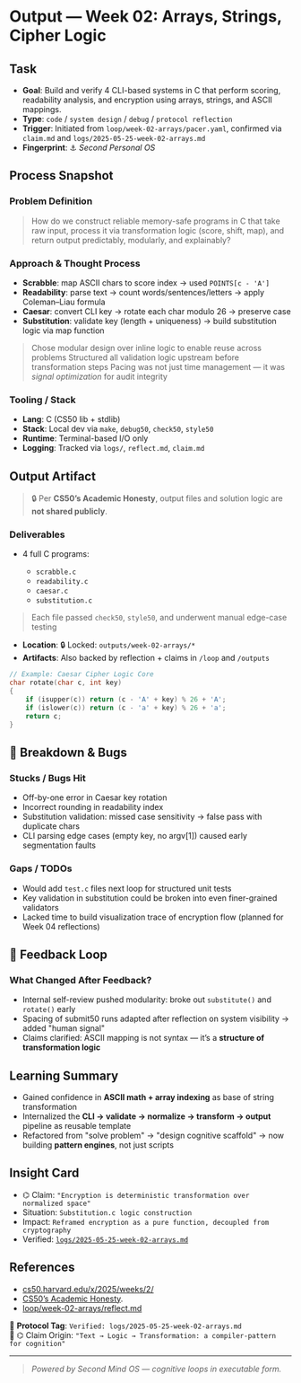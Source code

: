 # Output — Week 02: Arrays, Strings, Cipher Logic

## Task

- **Goal**: Build and verify 4 CLI-based systems in C that perform scoring, readability analysis, and encryption using arrays, strings, and ASCII mappings.
- **Type**: `code` / `system design` / `debug` / `protocol reflection`
- **Trigger**: Initiated from `loop/week-02-arrays/pacer.yaml`, confirmed via `claim.md` and `logs/2025-05-25-week-02-arrays.md`
- **Fingerprint**: ⚓ _Second Personal OS_

## Process Snapshot

### Problem Definition

> How do we construct reliable memory-safe programs in C that take raw input, process it via transformation logic (score, shift, map), and return output predictably, modularly, and explainably?

### Approach & Thought Process

- **Scrabble**: map ASCII chars to score index → used `POINTS[c - 'A']`
- **Readability**: parse text → count words/sentences/letters → apply Coleman–Liau formula
- **Caesar**: convert CLI key → rotate each char modulo 26 → preserve case
- **Substitution**: validate key (length + uniqueness) → build substitution logic via map function

> Chose modular design over inline logic to enable reuse across problems
> Structured all validation logic upstream before transformation steps
> Pacing was not just time management — it was _signal optimization_ for audit integrity

### Tooling / Stack

- **Lang**: C (CS50 lib + stdlib)
- **Stack**: Local dev via `make`, `debug50`, `check50`, `style50`
- **Runtime**: Terminal-based I/O only
- **Logging**: Tracked via `logs/`, `reflect.md`, `claim.md`

## Output Artifact

> 🔒 Per **CS50’s Academic Honesty**, output files and solution logic are **not shared publicly**.

### Deliverables

- 4 full C programs:

  - `scrabble.c`
  - `readability.c`
  - `caesar.c`
  - `substitution.c`

> Each file passed `check50`, `style50`, and underwent manual edge-case testing

- **Location**: 🔒 Locked: `outputs/week-02-arrays/*`
- **Artifacts**: Also backed by reflection + claims in `/loop` and `/outputs`

```c
// Example: Caesar Cipher Logic Core
char rotate(char c, int key)
{
    if (isupper(c)) return (c - 'A' + key) % 26 + 'A';
    if (islower(c)) return (c - 'a' + key) % 26 + 'a';
    return c;
}
```

## 🚫 Breakdown & Bugs

### Stucks / Bugs Hit

- Off-by-one error in Caesar key rotation
- Incorrect rounding in readability index
- Substitution validation: missed case sensitivity → false pass with duplicate chars
- CLI parsing edge cases (empty key, no argv\[1]) caused early segmentation faults

### Gaps / TODOs

- Would add `test.c` files next loop for structured unit tests
- Key validation in substitution could be broken into even finer-grained validators
- Lacked time to build visualization trace of encryption flow (planned for Week 04 reflections)

## 🔁 Feedback Loop

### What Changed After Feedback?

- Internal self-review pushed modularity: broke out `substitute()` and `rotate()` early
- Spacing of submit50 runs adapted after reflection on system visibility → added "human signal"
- Claims clarified: ASCII mapping is not syntax — it’s a **structure of transformation logic**

## Learning Summary

- Gained confidence in **ASCII math + array indexing** as base of string transformation
- Internalized the **CLI → validate → normalize → transform → output** pipeline as reusable template
- Refactored from "solve problem" → "design cognitive scaffold" → now building **pattern engines**, not just scripts

## Insight Card

- ⌬ Claim: `"Encryption is deterministic transformation over normalized space"`
- Situation: `Substitution.c logic construction`
- Impact: `Reframed encryption as a pure function, decoupled from cryptography`
- Verified: [`logs/2025-05-25-week-02-arrays.md`](/logs/2025-05-25-week-02-arrays.md)

## References

- [cs50.harvard.edu/x/2025/weeks/2/](https://cs50.harvard.edu/x/2025/weeks/2/)
- [CS50’s Academic Honesty](https://cs50.harvard.edu/x/honesty/).
- [loop/week-02-arrays/reflect.md](/loop/week-02-arrays/reflect.md)

📏 **Protocol Tag**: `Verified: logs/2025-05-25-week-02-arrays.md`  
📣 ⌬ Claim Origin: `"Text → Logic → Transformation: a compiler-pattern for cognition"`

---

> _Powered by Second Mind OS — cognitive loops in executable form._
